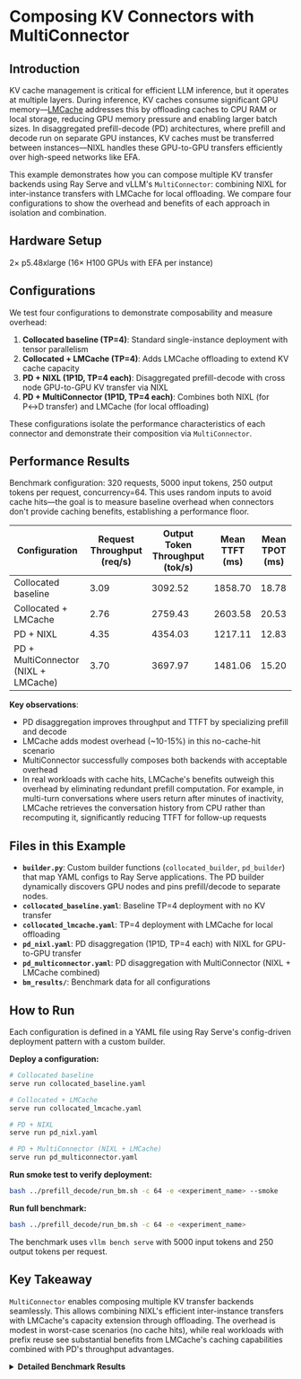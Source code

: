 # Composing KV Connectors with MultiConnector

## Introduction

KV cache management is critical for efficient LLM inference, but it operates at multiple layers. During inference, KV caches consume significant GPU memory—[LMCache](https://docs.lmcache.ai/) addresses this by offloading caches to CPU RAM or local storage, reducing GPU memory pressure and enabling larger batch sizes. In disaggregated prefill-decode (PD) architectures, where prefill and decode run on separate GPU instances, KV caches must be transferred between instances—NIXL handles these GPU-to-GPU transfers efficiently over high-speed networks like EFA.

This example demonstrates how you can compose multiple KV transfer backends using Ray Serve and vLLM's `MultiConnector`: combining NIXL for inter-instance transfers with LMCache for local offloading. We compare four configurations to show the overhead and benefits of each approach in isolation and combination.

## Hardware Setup

2× p5.48xlarge (16× H100 GPUs with EFA per instance)

## Configurations

We test four configurations to demonstrate composability and measure overhead:

1. **Collocated baseline (TP=4)**: Standard single-instance deployment with tensor parallelism
2. **Collocated + LMCache (TP=4)**: Adds LMCache offloading to extend KV cache capacity
3. **PD + NIXL (1P1D, TP=4 each)**: Disaggregated prefill-decode with cross node GPU-to-GPU KV transfer via NIXL
4. **PD + MultiConnector (1P1D, TP=4 each)**: Combines both NIXL (for P↔D transfer) and LMCache (for local offloading)

These configurations isolate the performance characteristics of each connector and demonstrate their composition via `MultiConnector`.

## Performance Results

Benchmark configuration: 320 requests, 5000 input tokens, 250 output tokens per request, concurrency=64. This uses random inputs to avoid cache hits—the goal is to measure baseline overhead when connectors don't provide caching benefits, establishing a performance floor.

| Configuration | Request Throughput (req/s) | Output Token Throughput (tok/s) | Mean TTFT (ms) | Mean TPOT (ms) |
|---------------|----------------------------|----------------------------------|----------------|----------------|
| Collocated baseline | 3.09 | 3092.52 | 1858.70 | 18.78 |
| Collocated + LMCache | 2.76 | 2759.43 | 2603.58 | 20.53 |
| PD + NIXL | 4.35 | 4354.03 | 1217.11 | 12.83 |
| PD + MultiConnector (NIXL + LMCache) | 3.70 | 3697.97 | 1481.06 | 15.20 |

**Key observations**: 
- PD disaggregation improves throughput and TTFT by specializing prefill and decode
- LMCache adds modest overhead (~10-15%) in this no-cache-hit scenario
- MultiConnector successfully composes both backends with acceptable overhead
- In real workloads with cache hits, LMCache's benefits outweigh this overhead by eliminating redundant prefill computation. For example, in multi-turn conversations where users return after minutes of inactivity, LMCache retrieves the conversation history from CPU rather than recomputing it, significantly reducing TTFT for follow-up requests

## Files in this Example

- **`builder.py`**: Custom builder functions (`collocated_builder`, `pd_builder`) that map YAML configs to Ray Serve applications. The PD builder dynamically discovers GPU nodes and pins prefill/decode to separate nodes.
- **`collocated_baseline.yaml`**: Baseline TP=4 deployment with no KV transfer
- **`collocated_lmcache.yaml`**: TP=4 deployment with LMCache for local offloading
- **`pd_nixl.yaml`**: PD disaggregation (1P1D, TP=4 each) with NIXL for GPU-to-GPU transfer
- **`pd_multiconnector.yaml`**: PD disaggregation with MultiConnector (NIXL + LMCache combined)
- **`bm_results/`**: Benchmark data for all configurations

## How to Run

Each configuration is defined in a YAML file using Ray Serve's config-driven deployment pattern with a custom builder.

**Deploy a configuration:**
```bash
# Collocated baseline
serve run collocated_baseline.yaml

# Collocated + LMCache
serve run collocated_lmcache.yaml

# PD + NIXL
serve run pd_nixl.yaml

# PD + MultiConnector (NIXL + LMCache)
serve run pd_multiconnector.yaml
```

**Run smoke test to verify deployment:**
```bash
bash ../prefill_decode/run_bm.sh -c 64 -e <experiment_name> --smoke
```

**Run full benchmark:**
```bash
bash ../prefill_decode/run_bm.sh -c 64 -e <experiment_name>
```

The benchmark uses `vllm bench serve` with 5000 input tokens and 250 output tokens per request.

## Key Takeaway

`MultiConnector` enables composing multiple KV transfer backends seamlessly. This allows combining NIXL's efficient inter-instance transfers with LMCache's capacity extension through offloading. The overhead is modest in worst-case scenarios (no cache hits), while real workloads with prefix reuse see substantial benefits from LMCache's caching capabilities combined with PD's throughput advantages.

<details>
<summary><b>Detailed Benchmark Results</b></summary>

### NIXL only (PD baseline)

```
============ Serving Benchmark Result ============
Successful requests:                     320       
Failed requests:                         0         
Maximum request concurrency:             64        
Request rate configured (RPS):           1000000000.00
Benchmark duration (s):                  73.50     
Total input tokens:                      2560000   
Total generated tokens:                  320000    
Request throughput (req/s):              4.35      
Output token throughput (tok/s):         4354.03   
Peak output token throughput (tok/s):    5196.00   
Peak concurrent requests:                71.00     
Total Token throughput (tok/s):          39186.31  
---------------Time to First Token----------------
Mean TTFT (ms):                          1217.11   
Median TTFT (ms):                        385.96    
P99 TTFT (ms):                           8162.56   
-----Time per Output Token (excl. 1st token)------
Mean TPOT (ms):                          12.83     
Median TPOT (ms):                        13.16     
P99 TPOT (ms):                           13.40     
---------------Inter-token Latency----------------
Mean ITL (ms):                           12.91     
Median ITL (ms):                         13.07     
P99 ITL (ms):                            23.72     
==================================================
```

### NIXL + LMCache (MultiConnector)

```
============ Serving Benchmark Result ============
Successful requests:                     320       
Failed requests:                         0         
Maximum request concurrency:             64        
Request rate configured (RPS):           1000000000.00
Benchmark duration (s):                  86.53     
Total input tokens:                      2560000   
Total generated tokens:                  320000    
Request throughput (req/s):              3.70      
Output token throughput (tok/s):         3697.97   
Peak output token throughput (tok/s):    5156.00   
Peak concurrent requests:                71.00     
Total Token throughput (tok/s):          33281.70  
---------------Time to First Token----------------
Mean TTFT (ms):                          1481.06   
Median TTFT (ms):                        519.26    
P99 TTFT (ms):                           9656.32   
-----Time per Output Token (excl. 1st token)------
Mean TPOT (ms):                          15.20     
Median TPOT (ms):                        15.65     
P99 TPOT (ms):                           15.94     
---------------Inter-token Latency----------------
Mean ITL (ms):                           15.28     
Median ITL (ms):                         13.50     
P99 ITL (ms):                            53.68     
==================================================
```

### Collocated + LMCache

```
============ Serving Benchmark Result ============
Successful requests:                     320       
Failed requests:                         0         
Maximum request concurrency:             64        
Request rate configured (RPS):           1000000000.00
Benchmark duration (s):                  115.97    
Total input tokens:                      2560000   
Total generated tokens:                  320000    
Request throughput (req/s):              2.76      
Output token throughput (tok/s):         2759.43   
Peak output token throughput (tok/s):    5249.00   
Peak concurrent requests:                78.00     
Total Token throughput (tok/s):          24834.89  
---------------Time to First Token----------------
Mean TTFT (ms):                          2603.58   
Median TTFT (ms):                        1939.92   
P99 TTFT (ms):                           10506.51  
-----Time per Output Token (excl. 1st token)------
Mean TPOT (ms):                          20.53     
Median TPOT (ms):                        21.00     
P99 TPOT (ms):                           22.78     
---------------Inter-token Latency----------------
Mean ITL (ms):                           20.53     
Median ITL (ms):                         13.39     
P99 ITL (ms):                            178.27    
==================================================
```

### Collocated baseline

```
============ Serving Benchmark Result ============
Successful requests:                     320       
Failed requests:                         0         
Maximum request concurrency:             64        
Request rate configured (RPS):           1000000000.00
Benchmark duration (s):                  103.48    
Total input tokens:                      2560000   
Total generated tokens:                  320000    
Request throughput (req/s):              3.09      
Output token throughput (tok/s):         3092.52   
Peak output token throughput (tok/s):    5223.00   
Peak concurrent requests:                79.00     
Total Token throughput (tok/s):          27832.68  
---------------Time to First Token----------------
Mean TTFT (ms):                          1858.70   
Median TTFT (ms):                        1381.70   
P99 TTFT (ms):                           8109.22   
-----Time per Output Token (excl. 1st token)------
Mean TPOT (ms):                          18.78     
Median TPOT (ms):                        19.11     
P99 TPOT (ms):                           20.27     
---------------Inter-token Latency----------------
Mean ITL (ms):                           18.78     
Median ITL (ms):                         13.37     
P99 ITL (ms):                            139.65    
==================================================
```

</details>

